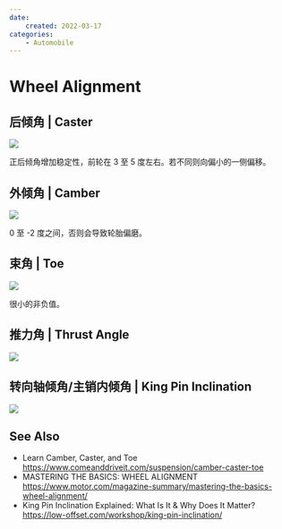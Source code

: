 ```yaml
---
date:
    created: 2022-03-17
categories:
    - Automobile
---
```



# Wheel Alignment

<!-- more -->

## 后倾角 | Caster

![](https://low-offset.com/wp-content/uploads/2020/12/wheel-caster-alignment.jpg.webp)

正后倾角增加稳定性，前轮在 3 至 5 度左右。若不同则向偏小的一侧偏移。

## 外倾角 | Camber

![](https://i0.wp.com/suspensionsecrets.co.uk/wp-content/uploads/2017/05/camber-1.jpg)


0 至 -2 度之间，否则会导致轮胎偏磨。

## 束角 | Toe

![](https://low-offset.com/wp-content/uploads/2020/12/toe-alignment.jpg.webp)

很小的非负值。


## 推力角 | Thrust Angle

![](https://www.alignmywheels.co.uk/application/files/5514/8044/0116/Thrust-Diagram.png)


## 转向轴倾角/主销内倾角 | King Pin Inclination

![](https://low-offset.com/wp-content/uploads/2021/09/king-pin-inclination-explained.jpg.webp)


## See Also

* Learn Camber, Caster, and Toe <https://www.comeanddriveit.com/suspension/camber-caster-toe>
* MASTERING THE BASICS: WHEEL ALIGNMENT <https://www.motor.com/magazine-summary/mastering-the-basics-wheel-alignment/>
* King Pin Inclination Explained: What Is It & Why Does It Matter? <https://low-offset.com/workshop/king-pin-inclination/>
